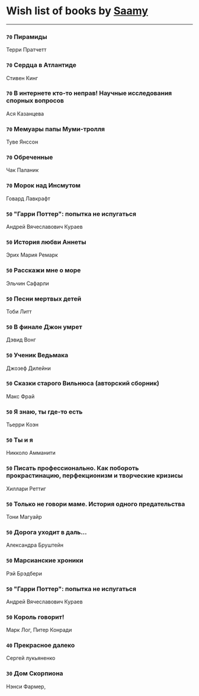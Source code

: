 # Wish list of books by [Saamy](http://vk.com/id115226508)
---

### `70` Пирамиды
Терри Пратчетт

### `70` Сердца в Атлантиде
Стивен Кинг

### `70` В интернете кто-то неправ! Научные исследования спорных вопросов
Ася Казанцева

### `70` Мемуары папы Муми-тролля
Туве Янссон

### `70` Обреченные
Чак Паланик

### `70` Морок над Инсмутом
Говард Лавкрафт

### `50` "Гарри Поттер": попытка не испугаться
Андрей Вячеславович Кураев

### `50` История любви Аннеты
Эрих Мария Ремарк

### `50` Расскажи мне о море
Эльчин Сафарли

### `50` Песни мертвых детей
Тоби Литт

### `50` В финале Джон умрет
Дэвид Вонг

### `50` Ученик Ведьмака
Джозеф Дилейни

### `50` Сказки старого Вильнюса (авторский сборник)
Макс Фрай

### `50` Я знаю, ты где-то есть
Тьерри Коэн

### `50` Ты и я
Никколо Амманити

### `50` Писать профессионально. Как побороть прокрастинацию, перфекционизм и творческие кризисы
Хиллари Реттиг

### `50` Только не говори маме. История одного предательства
Тони Магуайр

### `50` Дорога уходит в даль…
Александра Бруштейн

### `50` Марсианские хроники
Рэй Брэдбери

### `50` "Гарри Поттер": попытка не испугаться
Андрей Вячеславович Кураев

### `50` Король говорит!
Марк Лог, Питер Конради

### `40` Прекрасное далеко
Сергей лукьяненко

### `30` Дом Скорпиона
Нэнси Фармер,


